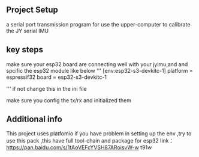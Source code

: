 ## Project Setup 
a serial port transmission program for use the  upper-computer to calibrate the JY serial IMU 

## key steps

make sure your esp32 board are connecting well with your jyimu,and and spcific the esp32 module like below
'''
[env:esp32-s3-devkitc-1]
platform = espressif32
board = esp32-s3-devkitc-1

'''
if not change this in the ini file 

make sure you config the tx/rx and initialized them 

## Additional info
This project uses platfomio if you have problem in setting up the env ,try to use this pack ,this have full tool-chain and package for esp32
link：https://pan.baidu.com/s/1tAoVEFcYVSH87ARoisvW-w 
t91w 

 